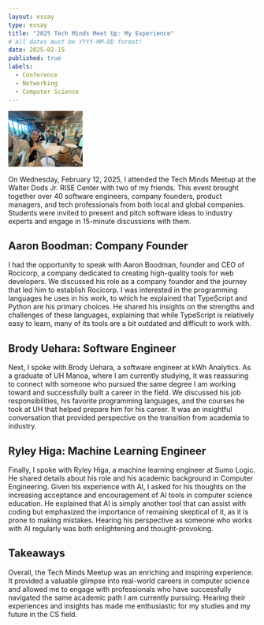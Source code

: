 ```yaml
---
layout: essay
type: essay
title: "2025 Tech Minds Meet Up: My Experience"
# All dates must be YYYY-MM-DD format!
date: 2025-02-15
published: true
labels:
  - Conference
  - Networking
  - Computer Science
---
```


<img 
  src="img/techminds.png" 
  class="rounded float-start pe-4" 
  style="max-width: 30%; height: auto;">

On Wednesday, February 12, 2025, I attended the Tech Minds Meetup at the Walter Dods Jr. RISE Center with two of my friends. This event brought together over 40 software engineers, company founders, product managers, and tech professionals from both local and global companies. Students were invited to present and pitch software ideas to industry experts and engage in 15-minute discussions with them.

## Aaron Boodman: Company Founder
I had the opportunity to speak with Aaron Boodman, founder and CEO of Rocicorp, a company dedicated to creating high-quality tools for web developers. We discussed his role as a company founder and the journey that led him to establish Rocicorp. I was interested in the programming languages he uses in his work, to which he explained that TypeScript and Python are his primary choices. He shared his insights on the strengths and challenges of these languages, explaining that while TypeScript is relatively easy to learn, many of its tools are a bit outdated and difficult to work with.

## Brody Uehara: Software Engineer
Next, I spoke with Brody Uehara, a software engineer at kWh Analytics. As a graduate of UH Manoa, where I am currently studying, it was reassuring to connect with someone who pursued the same degree I am working toward and successfully built a career in the field. We discussed his job responsibilities, his favorite programming languages, and the courses he took at UH that helped prepare him for his career. It was an insightful conversation that provided perspective on the transition from academia to industry.

## Ryley Higa: Machine Learning Engineer
Finally, I spoke with Ryley Higa, a machine learning engineer at Sumo Logic. He shared details about his role and his academic background in Computer Engineering. Given his experience with AI, I asked for his thoughts on the increasing acceptance and encouragement of AI tools in computer science education. He explained that AI is simply another tool that can assist with coding but emphasized the importance of remaining skeptical of it, as it is prone to making mistakes. Hearing his perspective as someone who works with AI regularly was both enlightening and thought-provoking.

## Takeaways
Overall, the Tech Minds Meetup was an enriching and inspiring experience. It provided a valuable glimpse into real-world careers in computer science and allowed me to engage with professionals who have successfully navigated the same academic path I am currently pursuing. Hearing their experiences and insights has made me enthusiastic for my studies and my future in the CS field.
